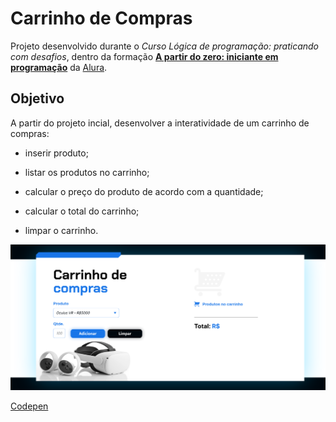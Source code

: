 # Carrinho de Compras

Projeto desenvolvido durante o *Curso Lógica de programação: praticando com desafios*, dentro da formação **[A partir do zero: iniciante em programação](https://www.alura.com.br/formacao-programacao)** da [Alura](https://www.alura.com.br/).

## Objetivo

A partir do projeto incial, desenvolver a interatividade de um carrinho de compras:

* inserir produto;

* listar os produtos no carrinho;

* calcular o preço do produto de acordo com a quantidade;

* calcular o total do carrinho;

* limpar o carrinho.

![Screenshot do projeto](./assets/screenshot.png)

[Codepen](https://codepen.io/edenpaulocruz/pen/eYoELvJ)